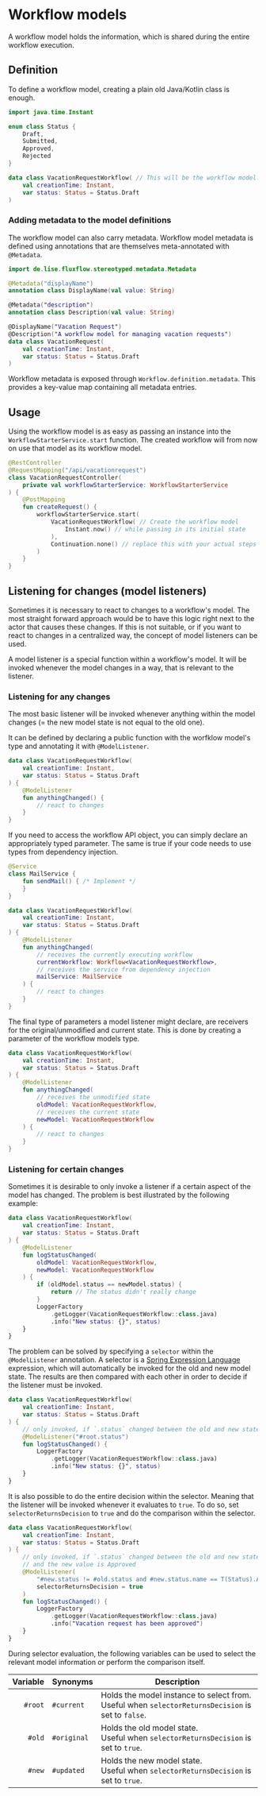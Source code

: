 # Workflow models

A workflow model holds the information, which is shared during the entire workflow execution.

## Definition

To define a workflow model, creating a plain old Java/Kotlin class is enough.

```kotlin
import java.time.Instant

enum class Status {
    Draft,
    Submitted,
    Approved,
    Rejected
}

data class VacationRequestWorkflow( // This will be the workflow model.
    val creationTime: Instant,
    var status: Status = Status.Draft
)
```

### Adding metadata to the model definitions
The workflow model can also carry metadata. 
Workflow model metadata is defined using annotations that are themselves meta-annotated with `@Metadata`.

```kotlin
import de.lise.fluxflow.stereotyped.metadata.Metadata

@Metadata("displayName")
annotation class DisplayName(val value: String)

@Metadata("description")
annotation class Description(val value: String)

@DisplayName("Vacation Request")
@Description("A workflow model for managing vacation requests")
data class VacationRequest(
    val creationTime: Instant,
    var status: Status = Status.Draft
)
```

Workflow metadata is exposed through `Workflow.definition.metadata`. 
This provides a key-value map containing all metadata entries.

## Usage

Using the workflow model is as easy as passing an instance into the `WorkflowStarterService.start` function.
The created workflow will from now on use that model as its workflow model.

```kotlin
@RestController
@RequestMapping("/api/vacationrequest")
class VacationRequestController(
    private val workflowStarterService: WorkflowStarterService
) {
    @PostMapping
    fun createRequest() {
        workflowStarterService.start(
            VacationRequestWorkflow( // Create the workflow model
                Instant.now() // while passing in its initial state
            ),
            Continuation.none() // replace this with your actual steps
        )
    }
}
```

## Listening for changes (model listeners)

Sometimes it is necessary to react to changes to a workflow's model.
The most straight forward approach would be to have this logic right next to the actor that causes these changes.
If this is not suitable, or if you want to react to changes in a centralized way,
the concept of model listeners can be used.

A model listener is a special function within a workflow's model.
It will be invoked whenever the model changes in a way, that is relevant to the listener.

### Listening for any changes

The most basic listener will be invoked whenever anything within the model changes (= the new model state is not equal
to the old one).

It can be defined by declaring a public function with the worfklow model's type and annotating it with `@ModelListener`.

```kotlin
data class VacationRequestWorkflow(
    val creationTime: Instant,
    var status: Status = Status.Draft
) {
    @ModelListener
    fun anythingChanged() {
        // react to changes
    }
}
```

If you need to access the workflow API object, you can simply declare an appropriately typed parameter.
The same is true if your code needs to use types from dependency injection.

```kotlin
@Service
class MailService {
    fun sendMail() { /* Implement */
    }
}

data class VacationRequestWorkflow(
    val creationTime: Instant,
    var status: Status = Status.Draft
) {
    @ModelListener
    fun anythingChanged(
        // receives the currently executing workflow
        currentWorkflow: Workflow<VacationRequestWorkflow>,
        // receives the service from dependency injection
        mailService: MailService
    ) {
        // react to changes
    }
}
```

The final type of parameters a model listener might declare,
are receivers for the original/unmodified and current state.
This is done by creating a parameter of the workflow models type.

```kotlin
data class VacationRequestWorkflow(
    val creationTime: Instant,
    var status: Status = Status.Draft
) {
    @ModelListener
    fun anythingChanged(
        // receives the unmodified state
        oldModel: VacationRequestWorkflow,
        // receives the current state
        newModel: VacationRequestWorkflow
    ) {
        // react to changes
    }
}
```

### Listening for certain changes

Sometimes it is desirable to only invoke a listener if a certain aspect of the model has changed.
The problem is best illustrated by the following example:

```kotlin
data class VacationRequestWorkflow(
    val creationTime: Instant,
    var status: Status = Status.Draft
) {
    @ModelListener
    fun logStatusChanged(
        oldModel: VacationRequestWorkflow,
        newModel: VacationRequestWorkflow
    ) {
        if (oldModel.status == newModel.status) {
            return // The status didn't really change
        }
        LoggerFactory
            .getLogger(VacationRequestWorkflow::class.java)
            .info("New status: {}", status)
    }
}
```

The problem can be solved by specifying a `selector` within the `@ModelListener` annotation.
A selector is
a [Spring Expression Language](https://docs.spring.io/spring-framework/docs/3.2.x/spring-framework-reference/html/expressions.html#expressions-language-ref)
expression,
which will automatically be invoked for the old and new model state.
The results are then compared with each other in order to decide if the listener must be invoked.

```kotlin
data class VacationRequestWorkflow(
    val creationTime: Instant,
    var status: Status = Status.Draft
) {
    // only invoked, if `.status` changed between the old and new state
    @ModelListener("#root.status")
    fun logStatusChanged() {
        LoggerFactory
            .getLogger(VacationRequestWorkflow::class.java)
            .info("New status: {}", status)
    }
}
```

It is also possible to do the entire decision within the selector.
Meaning that the listener will be invoked whenever it evaluates to `true`.
To do so, set `selectorReturnsDecision` to `true` and do the comparison within the selector.

```kotlin
data class VacationRequestWorkflow(
    val creationTime: Instant,
    var status: Status = Status.Draft
) {
    // only invoked, if `.status` changed between the old and new state
    // and the new value is Approved
    @ModelListener(
        "#new.status != #old.status and #new.status.name == T(Status).Approved'",
        selectorReturnsDecision = true
    )
    fun logStatusChanged() {
        LoggerFactory
            .getLogger(VacationRequestWorkflow::class.java)
            .info("Vacation request has been approved")
    }
}
```

During selector evaluation,
the following variables can be used to select the relevant model information or perform the comparison itself.

| Variable | Synonyms    | Description                                                                                           |
|---------:|-------------|-------------------------------------------------------------------------------------------------------|
|  `#root` | `#current`  | Holds the model instance to select from.<br/>Useful when `selectorReturnsDecision` is set to `false`. |
|   `#old` | `#original` | Holds the old model state.<br/>Useful when `selectorReturnsDecision` is set to `true`.                |
|   `#new` | `#updated`  | Holds the new model state.<br/>Useful when `selectorReturnsDecision` is set to `true`.                |
